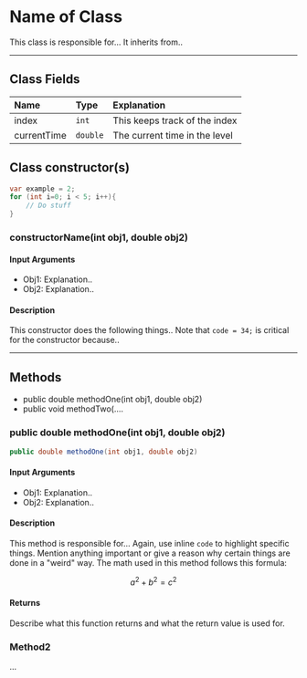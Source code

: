 # Name of Class
This class is responsible for...
It inherits from..

-----

## Class Fields
| Name          | Type   | Explanation   |
| :-----------  | :----- | :------------ |
| index         | `int`    | This keeps track of the index         |
| currentTime   | `double` | The current time in the level              |

## Class constructor(s)

```cs
var example = 2;
for (int i=0; i < 5; i++){
    // Do stuff
}
```



### constructorName(int obj1, double obj2)


#### Input Arguments
 - Obj1: Explanation..
 - Obj2: Explanation..

#### Description
This constructor does the following things..
Note that `code = 34;` is critical for the constructor because..   

------

## Methods

- public double methodOne(int obj1, double obj2)
- public void methodTwo(....

### public double methodOne(int obj1, double obj2)
```cs
public double methodOne(int obj1, double obj2)
```

#### Input Arguments
- Obj1: Explanation..
- Obj2: Explanation..

#### Description
This method is responsible for...
Again, use inline `code` to highlight specific things.
Mention anything important or give a reason why certain things are done in a "weird" way.
The math used in this method follows this formula:
```math
a^2 + b^2 = c^2
```

#### Returns
Describe what this function returns and what the return value is used for.

### Method2
...